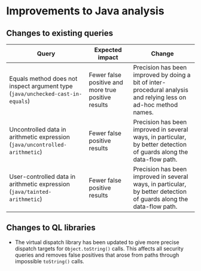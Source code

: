 # Improvements to Java analysis

## Changes to existing queries

| **Query**                  | **Expected impact**    | **Change**                                                       |
|----------------------------|------------------------|------------------------------------------------------------------|
| Equals method does not inspect argument type (`java/unchecked-cast-in-equals`) | Fewer false positive and more true positive results | Precision has been improved by doing a bit of inter-procedural analysis and relying less on ad-hoc method names. |
| Uncontrolled data in arithmetic expression (`java/uncontrolled-arithmetic`) | Fewer false positive results | Precision has been improved in several ways, in particular, by better detection of guards along the data-flow path. |
| User-controlled data in arithmetic expression (`java/tainted-arithmetic`) | Fewer false positive results | Precision has been improved in several ways, in particular, by better detection of guards along the data-flow path. |

## Changes to QL libraries

* The virtual dispatch library has been updated to give more precise dispatch
  targets for `Object.toString()` calls. This affects all security queries and
  removes false positives that arose from paths through impossible `toString()`
  calls.

